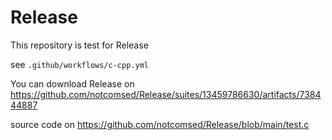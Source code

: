 # Release
This repository is test for Release

see `.github/workflows/c-cpp.yml`

You can download Release on https://github.com/notcomsed/Release/suites/13459786630/artifacts/738444887

source code on https://github.com/notcomsed/Release/blob/main/test.c
